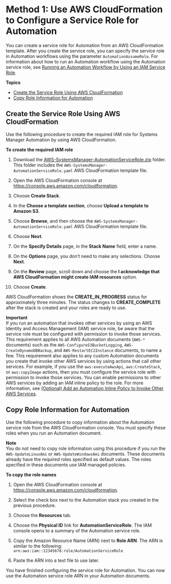 # Method 1: Use AWS CloudFormation to Configure a Service Role for Automation<a name="automation-cf"></a>

You can create a service role for Automation from an AWS CloudFormation template\. After you create the service role, you can specify the service role in Automation workflows using the parameter `AutomationAssumeRole`\. For information about how to run an Automation workflow using the Automation service role, see [Running an Automation Workflow by Using an IAM Service Role](automation-walk-security-assume.md)\.

**Topics**
+ [Create the Service Role Using AWS CloudFormation](#automation-cf-create)
+ [Copy Role Information for Automation](#automation-cf-copy)

## Create the Service Role Using AWS CloudFormation<a name="automation-cf-create"></a>

Use the following procedure to create the required IAM role for Systems Manager Automation by using AWS CloudFormation\.

**To create the required IAM role**

1. Download the [AWS\-SystemsManager\-AutomationServiceRole\.zip](samples/AWS-SystemsManager-AutomationServiceRole.zip) folder\. This folder includes the `AWS-SystemsManager-AutomationServiceRole.yaml` AWS CloudFormation template file\.

1. Open the AWS CloudFormation console at [https://console\.aws\.amazon\.com/cloudformation](https://console.aws.amazon.com/cloudformation/)\.

1. Choose **Create Stack**\.

1. In the **Choose a template section**, choose **Upload a template to Amazon S3**\.

1. Choose **Browse**, and then choose the `AWS-SystemsManager-AutomationServiceRole.yaml` AWS CloudFormation template file\.

1. Choose **Next**\.

1. On the **Specify Details** page, in the **Stack Name** field, enter a name\. 

1. On the **Options** page, you don’t need to make any selections\. Choose **Next**\.

1. On the **Review** page, scroll down and choose the **I acknowledge that AWS CloudFormation might create IAM resources** option\.

1. Choose **Create**\.

AWS CloudFormation shows the **CREATE\_IN\_PROGRESS** status for approximately three minutes\. The status changes to **CREATE\_COMPLETE** after the stack is created and your roles are ready to use\.

**Important**  
If you run an automation that invokes other services by using an AWS Identity and Access Management \(IAM\) service role, be aware that the service role must be configured with permission to invoke those services\. This requirement applies to all AWS Automation documents \(`AWS-*` documents\) such as the `AWS-ConfigureS3BucketLogging`, `AWS-CreateDynamoDBBackup`, and `AWS-RestartEC2Instance` documents, to name a few\. This requirement also applies to any custom Automation documents you create that invoke other AWS services by using actions that call other services\. For example, if you use the `aws:executeAwsApi`, `aws:CreateStack`, or `aws:copyImage` actions, then you must configure the service role with permission to invoke those services\. You can enable permissions to other AWS services by adding an IAM inline policy to the role\. For more information, see [\(Optional\) Add an Automation Inline Policy to Invoke Other AWS Services](automation-permissions.md#automation-role-add-inline-policy)\.

## Copy Role Information for Automation<a name="automation-cf-copy"></a>

Use the following procedure to copy information about the Automation service role from the AWS CloudFormation console\. You must specify these roles when you run an Automation document\.

**Note**  
You do not need to copy role information using this procedure if you run the `AWS-UpdateLinuxAmi` or `AWS-UpdateWindowsAmi` documents\. These documents already have the required roles specified as default values\. The roles specified in these documents use IAM managed policies\. 

**To copy the role names**

1. Open the AWS CloudFormation console at [https://console\.aws\.amazon\.com/cloudformation](https://console.aws.amazon.com/cloudformation/)\.

1. Select the check box next to the Automation stack you created in the previous procedure\.

1. Choose the **Resources** tab\.

1. Choose the **Physical ID** link for **AutomationServiceRole**\. The IAM console opens to a summary of the Automation service role\.

1. Copy the Amazon Resource Name \(ARN\) next to **Role ARN**\. The ARN is similar to the following: `arn:aws:iam::12345678:role/AutomationServiceRole`

1. Paste the ARN into a text file to use later\.

You have finished configuring the service role for Automation\. You can now use the Automation service role ARN in your Automation documents\.